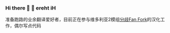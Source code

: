 ### Hi there 👋 👋 ereht iH

准备跑路的业余翻译爱好者，目前正在参与维多利亚2模组[分歧Fan Fork](https://paratranz.cn/projects/2524)的汉化工作，偶尔写点代码

<!--
**shudorcl/shudorcl** is a ✨ _special_ ✨ repository because its `README.md` (this file) appears on your GitHub profile.
Here are some ideas to get you started:

- 🔭 I’m currently working on ...
- 🌱 I’m currently learning ...
- 👯 I’m looking to collaborate on ...
- 🤔 I’m looking for help with ...
- 💬 Ask me about ...
- 📫 How to reach me: ...
- 😄 Pronouns: ...
- ⚡ Fun fact: ...
**做脚本小子，写绿皮代码！**

Waaagh！
-->
